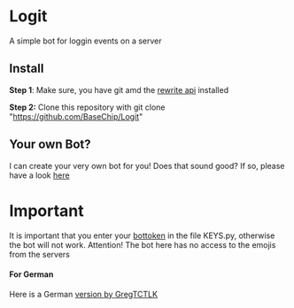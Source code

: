 # Logit
A simple bot for loggin events on a server 

## Install
**Step 1**: Make sure, you have git amd the [rewrite api](https://gist.github.com/BaseChip/e5d4583ad5392cd9638410c25d24547e) installed

**Step 2:** Clone this repository with git clone "https://github.com/BaseChip/Logit"
<br>

## Your own Bot?
I can create your very own bot for you! Does that sound good? If so, please have a look [here](https://www.fiverr.com/basechip/create-your-discord-bot)
# Important
It is important that you enter your [bottoken](https://discordapp.com/developers) in the file KEYS.py, otherwise the bot will not work.
Attention! The bot here has no access to the emojis from the servers

#### For German
Here is a German [version by GregTCTLK](https://github.com/GregTCLTK/Logit)
